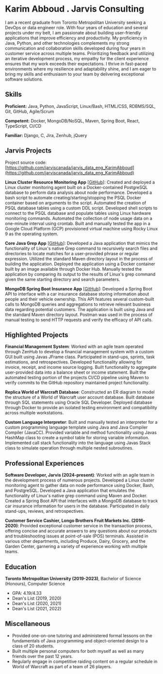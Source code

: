 # Karim Abboud . Jarvis Consulting

I am a recent graduate from Toronto Metropolitan University seeking a DevOps or data engineer role. With four years of education and several projects under my belt, I am passionate about building user-friendly applications that improve efficiency and productivity. My proficiency in Java, Python, and other technologies complements my strong communication and collaboration skills developed during four years in customer service across multiple teams. Prioritizing feedback and utilizing an iterative development process, my empathy for the client experience ensures that my work exceeds their expectations. I thrive in fast-paced environments where my resilience and adaptability shine, and I am eager to bring my skills and enthusiasm to your team by delivering exceptional software solutions.

## Skills

**Proficient:** Java, Python, JavaScript, Linux/Bash, HTML/CSS, RDBMS/SQL, Git, GitHub, Agile/Scrum

**Competent:** Docker, MongoDB/NoSQL, Maven, Spring Boot, React, TypeScript, CI/CD

**Familiar:** Django, C, Jira, Zenhub, jQuery

## Jarvis Projects

Project source code: [https://github.com/jarviscanada/jarvis_data_eng_KarimAbboud](https://github.com/jarviscanada/jarvis_data_eng_KarimAbboud)


**Linux Cluster Resource Monitoring App** [[GitHub](https://github.com/jarviscanada/jarvis_data_eng_KarimAbboud/tree/master/linux_sql)]: Created and deployed a Linux cluster monitoring agent built on a Docker-contained PostgreSQL database to perform data analysis about node performance. Developed a bash script to automate creating/starting/stopping the PSQL Docker container based on arguments to the script. Automated the creation of PSQL database tables using a custom DDL script. Developed shell scripts to connect to the PSQL database and populate tables using Linux hardware monitoring commands. Automated the collection of node usage data on a one-minute interval using crontab. Built and manually tested the app in a Google Cloud Platform (GCP) provisioned virtual machine using Rocky Linux 9 as the operating system.

**Core Java Grep App** [[GitHub](https://github.com/jarviscanada/jarvis_data_eng_KarimAbboud/tree/master/core_java/grep)]: Developed a Java application that mimics the functionality of Linux's native Grep command to recursively search files and directories to locate matches for a user-provided phrase or regular expression. Utilized the standard Maven directory layout in the process of building the application. Deployed the application using a Docker container built by an image available through Docker Hub. Manually tested the application by comparing its output to the results of Linux's grep command given the same starting directory and search parameters.

**MongoDB Spring Boot Insurance App** [[GitHub](https://github.com/jarviscanada/jarvis_data_eng_KarimAbboud/tree/master/insurance-mongo)]: Developed a Spring Boot API to interface with a car insurance database storing information about people and their vehicle ownership. This API features several custom-built calls to MongoDB queries and aggregations to retrieve relevant business data regarding potential customers. The application is built using Java and the standard Maven directory layout. Postman was used in the process of manual testing to send HTTP requests and verify the efficacy of API calls.


## Highlighted Projects
**Financial Management System**: Worked with an agile team operated through ZenHub to develop a financial management system with a custom GUI built using Javas JFrame class. Participated in stand-ups, sprints, task estimations, and retrospectives. Developed functionality allowing for invoice, receipt, and income source logging. Built functionality to aggregate user-provided data into a balance sheet or income statement. Built the automated testing portion of the projects CI/CD pipeline using Maven to verify commits to the GitHub repository maintained project functionality.

**Replica World of Warcraft Database**: Constructed an ER diagram to model the structure of a World of Warcraft user account database. Built database through SQL statements using Oracle SQL Developer. Deployed database through Docker to provide an isolated testing environment and compatibility across multiple workstations.

**Custom Language Interpreter**: Built and manually tested an interpreter for a custom programming language template using Java and Java Compiler Compiler (JavaCC). Provided variable and method functionality using Javas HashMap class to create a symbol table for storing variable information. Implemented call stack functionality into the language using Javas Stack class to simulate operation through multiple nested subroutines.


## Professional Experiences

**Software Developer, Jarvis (2024-present)**: Worked with an agile team in the development process of numerous projects. Developed a Linux cluster monitoring agent to gather data on node performance using Docker, Bash, and PostgreSQL. Developed a Java application that emulates the functionality of Linux's native grep command using Maven and Docker. Created a Spring Boot API that interfaces with a MongoDB database to track car insurance information for users in the database. Participated in daily stand-ups, reviews, and retrospectives.

**Customer Service Cashier, Longo Brothers Fruit Markets Inc. (2016-2020)**: Provided exceptional customer service in the transaction process, offering concise and accurate answers to any questions about our products and troubleshooting issues at point-of-sale (POS) terminals. Assisted in various other departments, including Produce, Dairy, Grocery, and the Garden Center, garnering a variety of experience working with multiple teams.


## Education
**Toronto Metropolitan University (2019-2023)**, Bachelor of Science (Honours), Computer Science
- GPA: 4.19/4.33
- Dean's List (2019, 2020)
- Dean's List (2020, 2021)
- Dean's List (2021, 2022)


## Miscellaneous
- Provided one-on-one tutoring and administered formal lessons on the fundamentals of Java programming and object-oriented design to a class of 20 students.
- Built multiple personal computers for both myself as well as many friends over the past 12 years.
- Regularly engage in competitive raiding content on a regular schedule in World of Warcraft as part of a team of 26 players.